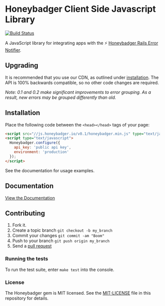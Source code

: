 # Honeybadger Client Side Javascript Library

[![Build
Status](https://travis-ci.org/honeybadger-io/honeybadger-js.png?branch=master&1)](https://travis-ci.org/honeybadger-io/honeybadger-js)

A JavaScript library for integrating apps with the :zap: [Honeybadger Rails Error Notifier](http://honeybadger.io).

## Upgrading

It is recommended that you use our CDN, as outlined under
[installation](#installation). The API is 100% backwards compatible, so no other
code changes are required.

*Note: 0.1 and 0.2 make significant improvements to error grouping. As a result,
new errors may be grouped differently than old.*

## Installation

Place the following code between the `<head></head>` tags of your page:

```html
<script src="//js.honeybadger.io/v0.1/honeybadger.min.js" type="text/javascript"></script>
<script type="text/javascript">
  Honeybadger.configure({
    api_key: 'public api key',
    environment: 'production'
  });
</script>
```

See the documentation for usage examples.

## Documentation

[View the Documentation](http://docs.honeybadger.io/article/66-client-side-javascript-documentation)

## Contributing

1. Fork it.
2. Create a topic branch `git checkout -b my_branch`
3. Commit your changes `git commit -am "Boom"`
3. Push to your branch `git push origin my_branch`
4. Send a [pull request](https://github.com/honeybadger-io/honeybadger-js/pulls)

### Running the tests

To run the test suite, enter `make test` into the console. 

### License

The Honeybadger gem is MIT licensed. See the [MIT-LICENSE](https://raw.github.com/honeybadger-io/honeybadger-js/master/MIT-LICENSE) file in this repository for details. 

